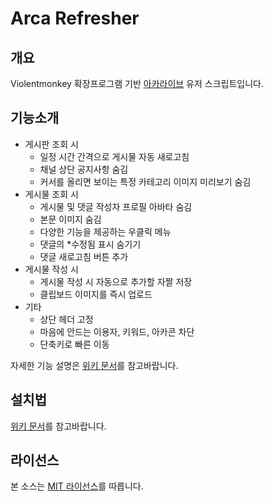 # Arca Refresher

개요
----
Violentmonkey 확장프로그램 기반 [아카라이브](https://arca.live/) 유저 스크립트입니다.

기능소개
-------
* 게시판 조회 시
  * 일정 시간 간격으로 게시물 자동 새로고침
  * 채널 상단 공지사항 숨김
  * 커서를 올리면 보이는 특정 카테고리 이미지 미리보기 숨김
* 게시물 조회 시
  * 게시물 및 댓글 작성자 프로필 아바타 숨김
  * 본문 이미지 숨김
  * 다양한 기능을 제공하는 우클릭 메뉴
  * 댓글의 *수정됨 표시 숨기기
  * 댓글 새로고침 버튼 추가
* 게시물 작성 시
  * 게시물 작성 시 자동으로 추가할 자짤 저장
  * 클립보드 이미지를 즉시 업로드
* 기타
  * 상단 헤더 고정
  * 마음에 안드는 이용자, 키워드, 아카콘 차단
  * 단축키로 빠른 이동

자세한 기능 설명은 [위키 문서](../../wiki/Feature)를 참고바랍니다.

설치법
------
[위키 문서](../../wiki)를 참고바랍니다.

라이선스
--------
본 소스는 [MIT 라이선스](LICENSE)를 따릅니다.